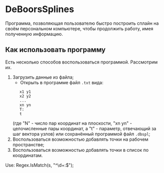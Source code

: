 # DeBoorsSplines
Программа, позволяющая пользователю быстро построить сплайн на своём персональном компьютере, чтобы продолжить работу, имея полученную информацию.

## Как использовать программу
Есть несколько способов воспользоваться программой. Рассмотрим их.
1. Загрузить данные из файла;
   - Открыть в программе файл ```.txt``` вида:
   ```N:
      x1 y1
      x2 y2
      ...
      xn yn
      T:
      t
   ```
   (где "N" - число пар координат на плоскости, "xn yn" - целочисленные пары координат, а "t" - параметр, отвечающий за шаг вектора узлов) или сохранённый программой файл ```.dbspl```;
2. Воспользоваться возможностью добавлять точки на рабочем пространстве;
3. Воспользоваться возможностью добавлять точки в список по координатам.

Use:
Regex.IsMatch(s, "^\\d+:$");
